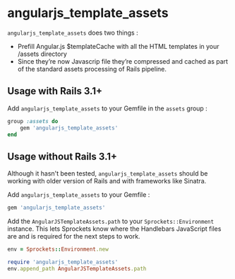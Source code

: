 # angularjs_template_assets

`angularjs_template_assets` does two things :

* Prefill Angular.js $templateCache with all the HTML templates in your /assets directory
* Since they’re now Javascrip file they’re compressed and cached as part of the standard assets processing of Rails pipeline.

## Usage with Rails 3.1+

Add `angularjs_template_assets` to your Gemfile in the `assets` group :

```ruby
group :assets do
	gem 'angularjs_template_assets'
end
```

## Usage without Rails 3.1+

Although it hasn't been tested, `angularjs_template_assets` should be working with older version of Rails and with frameworks like Sinatra.

Add `angularjs_template_assets` to your Gemfile :

```ruby
gem 'angularjs_template_assets'
```

Add the `AngularJSTemplateAssets.path` to your `Sprockets::Environment` instance. This lets Sprockets know where the Handlebars JavaScript files are and is required for the next steps to work.

```ruby
env = Sprockets::Environment.new

require 'angularjs_template_assets'
env.append_path AngularJSTemplateAssets.path
```
